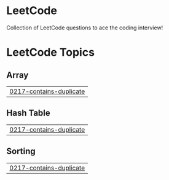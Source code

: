 # LeetCode
Collection of LeetCode questions to ace the coding interview!

<!---LeetCode Topics Start-->
# LeetCode Topics
## Array
|  |
| ------- |
| [0217-contains-duplicate](https://github.com/starfreck/LeetCode/tree/master/0217-contains-duplicate) |
## Hash Table
|  |
| ------- |
| [0217-contains-duplicate](https://github.com/starfreck/LeetCode/tree/master/0217-contains-duplicate) |
## Sorting
|  |
| ------- |
| [0217-contains-duplicate](https://github.com/starfreck/LeetCode/tree/master/0217-contains-duplicate) |
<!---LeetCode Topics End-->
